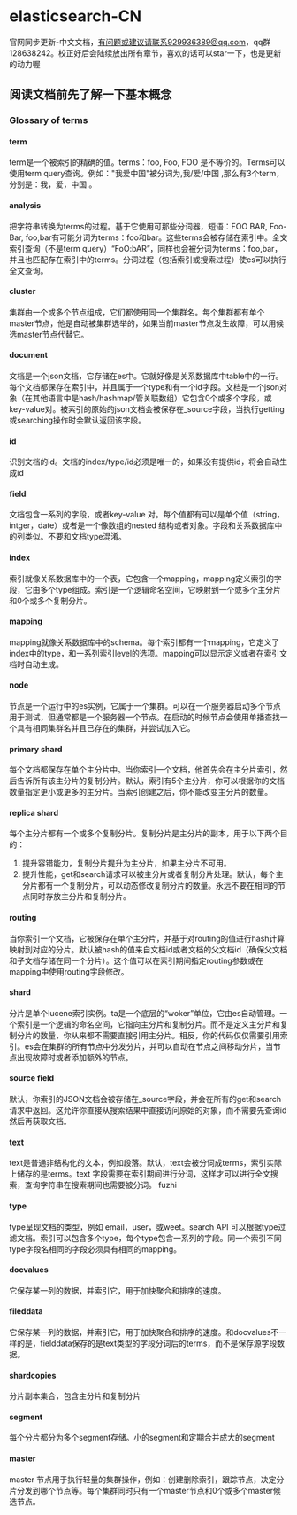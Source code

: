 # elasticsearch-CN
官网同步更新-中文文档，有问题或建议请联系929936389@qq.com，qq群128638242。校正好后会陆续放出所有章节，喜欢的话可以star一下，也是更新的动力喔

## 阅读文档前先了解一下基本概念

### Glossary of terms

#### term
term是一个被索引的精确的值。terms：foo, Foo, FOO 是不等价的。Terms可以使用term query查询。例如："我爱中国"被分词为,我/爱/中国 ,那么有3个term，分别是：我，爱，中国 。

#### analysis

把字符串转换为terms的过程。基于它使用可那些分词器，短语：FOO BAR, Foo-Bar, foo,bar有可能分词为terms：foo和bar。这些terms会被存储在索引中。全文索引查询（不是term query）“FoO:bAR”，同样也会被分词为terms：foo,bar，并且也匹配存在索引中的terms。分词过程（包括索引或搜索过程）使es可以执行全文查询。


#### cluster

集群由一个或多个节点组成，它们都使用同一个集群名。每个集群都有单个master节点，他是自动被集群选举的，如果当前master节点发生故障，可以用候选master节点代替它。

#### document

文档是一个json文档，它存储在es中。它就好像是关系数据库中table中的一行。每个文档都保存在索引中，并且属于一个type和有一个id字段。文档是一个json对象（在其他语言中是hash/hashmap/管关联数组）它包含0个或多个字段，或key-value对。被索引的原始的json文档会被保存在_source字段，当执行getting或searching操作时会默认返回该字段。


#### id

识别文档的id。文档的index/type/id必须是唯一的，如果没有提供id，将会自动生成id

#### field

文档包含一系列的字段，或者key-value 对。每个值都有可以是单个值（string，intger，date）或者是一个像数组的nested 结构或者对象。字段和关系数据库中的列类似。不要和文档type混淆。


#### index

索引就像关系数据库中的一个表，它包含一个mapping，mapping定义索引的字段，它由多个type组成。索引是一个逻辑命名空间，它映射到一个或多个主分片和0个或多个复制分片。



#### mapping


mapping就像关系数据库中的schema。每个索引都有一个mapping，它定义了index中的type，和一系列索引level的选项。mapping可以显示定义或者在索引文档时自动生成。


#### node

节点是一个运行中的es实例，它属于一个集群。可以在一个服务器启动多个节点用于测试，但通常都是一个服务器一个节点。在启动的时候节点会使用单播查找一个具有相同集群名并且已存在的集群，并尝试加入它。


#### primary shard

每个文档都保存在单个主分片中。当你索引一个文档，他首先会在主分片索引，然后告诉所有该主分片的复制分片。默认，索引有5个主分片，你可以根据你的文档数量指定更小或更多的主分片。当索引创建之后，你不能改变主分片的数量。

#### replica shard

每个主分片都有一个或多个复制分片。复制分片是主分片的副本，用于以下两个目的：

1. 提升容错能力，复制分片提升为主分片，如果主分片不可用。 
2. 提升性能，get和search请求可以被主分片或者复制分片处理。默认，每个主分片都有一个复制分片，可以动态修改复制分片的数量。永远不要在相同的节点同时存放主分片和复制分片。


#### routing

当你索引一个文档，它被保存在单个主分片，并基于对routing的值进行hash计算映射到对应的分片。默认被hash的值来自文档id或者文档的父文档id（确保父文档和子文档存储在同一个分片）。这个值可以在索引期间指定routing参数或在mapping中使用routing字段修改。


#### shard

分片是单个lucene索引实例。ta是一个底层的“woker”单位，它由es自动管理。一个索引是一个逻辑的命名空间，它指向主分片和复制分片。而不是定义主分片和复制分片的数量，你从来都不需要直接引用主分片。相反，你的代码仅仅需要引用索引。es会在集群的所有节点中分发分片，并可以自动在节点之间移动分片，当节点出现故障时或者添加额外的节点。

#### source field

默认，你索引的JSON文档会被存储在_source字段，并会在所有的get和search请求中返回。这允许你直接从搜索结果中直接访问原始的对象，而不需要先查询id然后再获取文档。




#### text

text是普通非结构化的文本，例如段落。默认，text会被分词成terms，索引实际上储存的是terms。text 字段需要在索引期间进行分词，这样才可以进行全文搜索，查询字符串在搜索期间也需要被分词。
fuzhi
#### type

type呈现文档的类型，例如 email，user，或weet。search API 可以根据type过滤文档。索引可以包含多个type，每个type包含一系列的字段。同一个索引不同type字段名相同的字段必须具有相同的mapping。



#### docvalues

它保存某一列的数据，并索引它，用于加快聚合和排序的速度。

#### fileddata

它保存某一列的数据，并索引它，用于加快聚合和排序的速度。和docvalues不一样的是，fielddata保存的是text类型的字段分词后的terms，而不是保存源字段数据。



#### shardcopies

 分片副本集合，包含主分片和复制分片
 
 
#### segment

每个分片都分为多个segment存储。小的segment和定期合并成大的segment

#### master

master 节点用于执行轻量的集群操作，例如：创建删除索引，跟踪节点，决定分片分发到哪个节点等。每个集群同时只有一个master节点和0个或多个master候选节点。
